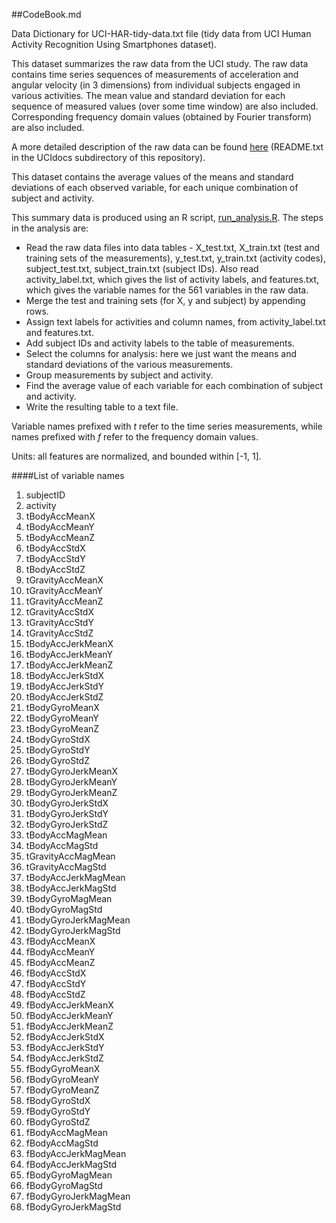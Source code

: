 ##CodeBook.md

Data Dictionary for UCI-HAR-tidy-data.txt file 
(tidy data from UCI Human Activity Recognition Using Smartphones dataset).

This dataset summarizes the raw data from the UCI study. The raw data contains time series sequences of measurements of acceleration and angular velocity (in 3 dimensions) from individual subjects engaged in various activities. The mean value and standard deviation for each sequence of measured values (over some time window) are also included. Corresponding frequency domain values (obtained by Fourier transform) are also included.

A more detailed description of the raw data can be found [here](https://github.com/cklopfenstein/getting-data-project/blob/master/UCIdocs/README.txt) (README.txt in the UCIdocs subdirectory of this repository).


This dataset contains the average values of the means and standard deviations of each observed variable, for each unique combination of subject and activity. 

This summary data is produced using an R script, [run_analysis.R](https://github.com/cklopfenstein/getting-data-project/blob/master/run_analysis.R). The steps in the analysis are:
    
* Read the raw data files into data tables - X_test.txt, X_train.txt (test and training sets of the measurements), y_test.txt, y_train.txt (activity codes), subject_test.txt, subject_train.txt (subject IDs). Also read activity_label.txt, which gives the list of activity labels, and features.txt, which gives the variable names for the 561 variables in the raw data.
* Merge the test and training sets (for X, y and subject) by appending rows.
* Assign text labels for activities and column names, from activity_label.txt and features.txt.
* Add subject IDs and activity labels to the table of measurements.
* Select the columns for analysis: here we just want the means and standard deviations of the various measurements.
* Group measurements by subject and activity.
* Find the average value of each variable for each combination of subject and activity.
* Write the resulting table to a text file.


Variable names prefixed with *t* refer to the time series measurements, while names prefixed with *f* refer to the frequency domain values.

Units: all features are normalized, and bounded within [-1, 1].

####List of variable names

1. subjectID
1. activity
1. tBodyAccMeanX
1. tBodyAccMeanY
1. tBodyAccMeanZ
1. tBodyAccStdX
1. tBodyAccStdY
1. tBodyAccStdZ
1. tGravityAccMeanX
1. tGravityAccMeanY
1. tGravityAccMeanZ
1. tGravityAccStdX
1. tGravityAccStdY
1. tGravityAccStdZ
1. tBodyAccJerkMeanX
1. tBodyAccJerkMeanY
1. tBodyAccJerkMeanZ
1. tBodyAccJerkStdX
1. tBodyAccJerkStdY
1. tBodyAccJerkStdZ
1. tBodyGyroMeanX
1. tBodyGyroMeanY
1. tBodyGyroMeanZ
1. tBodyGyroStdX
1. tBodyGyroStdY
1. tBodyGyroStdZ
1. tBodyGyroJerkMeanX
1. tBodyGyroJerkMeanY
1. tBodyGyroJerkMeanZ
1. tBodyGyroJerkStdX
1. tBodyGyroJerkStdY
1. tBodyGyroJerkStdZ
1. tBodyAccMagMean
1. tBodyAccMagStd
1. tGravityAccMagMean
1. tGravityAccMagStd
1. tBodyAccJerkMagMean
1. tBodyAccJerkMagStd
1. tBodyGyroMagMean
1. tBodyGyroMagStd
1. tBodyGyroJerkMagMean
1. tBodyGyroJerkMagStd
1. fBodyAccMeanX
1. fBodyAccMeanY
1. fBodyAccMeanZ
1. fBodyAccStdX
1. fBodyAccStdY
1. fBodyAccStdZ
1. fBodyAccJerkMeanX
1. fBodyAccJerkMeanY
1. fBodyAccJerkMeanZ
1. fBodyAccJerkStdX
1. fBodyAccJerkStdY
1. fBodyAccJerkStdZ
1. fBodyGyroMeanX
1. fBodyGyroMeanY
1. fBodyGyroMeanZ
1. fBodyGyroStdX
1. fBodyGyroStdY
1. fBodyGyroStdZ
1. fBodyAccMagMean
1. fBodyAccMagStd
1. fBodyAccJerkMagMean
1. fBodyAccJerkMagStd
1. fBodyGyroMagMean
1. fBodyGyroMagStd
1. fBodyGyroJerkMagMean
1. fBodyGyroJerkMagStd